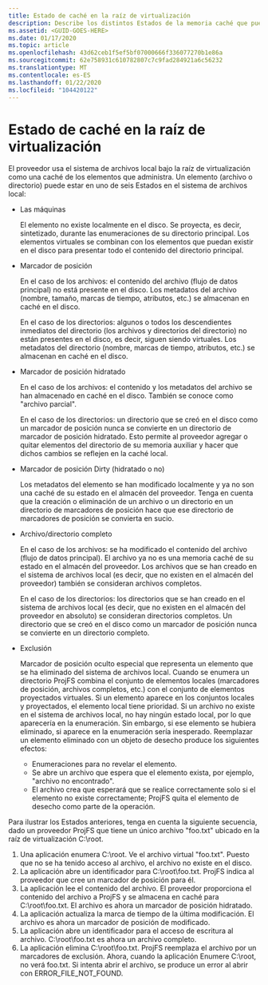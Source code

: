 ```yaml
---
title: Estado de caché en la raíz de virtualización
description: Describe los distintos Estados de la memoria caché que puede tener un archivo o directorio administrado por el proveedor.
ms.assetid: <GUID-GOES-HERE>
ms.date: 01/17/2020
ms.topic: article
ms.openlocfilehash: 43d62ceb1f5ef5bf07000666f336077270b1e86a
ms.sourcegitcommit: 62e758931c610782807c7c9fad284921a6c56232
ms.translationtype: MT
ms.contentlocale: es-ES
ms.lasthandoff: 01/22/2020
ms.locfileid: "104420122"
---
```

# <a name="cache-state-in-the-virtualization-root"></a>Estado de caché en la raíz de virtualización

El proveedor usa el sistema de archivos local bajo la raíz de virtualización como una caché de los elementos que administra.  Un elemento (archivo o directorio) puede estar en uno de seis Estados en el sistema de archivos local:

* Las máquinas

  El elemento no existe localmente en el disco.  Se proyecta, es decir, sintetizado, durante las enumeraciones de su directorio principal.  Los elementos virtuales se combinan con los elementos que puedan existir en el disco para presentar todo el contenido del directorio principal.

* Marcador de posición

  En el caso de los archivos: el contenido del archivo (flujo de datos principal) no está presente en el disco.  Los metadatos del archivo (nombre, tamaño, marcas de tiempo, atributos, etc.) se almacenan en caché en el disco.
  
  En el caso de los directorios: algunos o todos los descendientes inmediatos del directorio (los archivos y directorios del directorio) no están presentes en el disco, es decir, siguen siendo virtuales.  Los metadatos del directorio (nombre, marcas de tiempo, atributos, etc.) se almacenan en caché en el disco.

* Marcador de posición hidratado

  En el caso de los archivos: el contenido y los metadatos del archivo se han almacenado en caché en el disco.  También se conoce como "archivo parcial".
  
  En el caso de los directorios: un directorio que se creó en el disco como un marcador de posición nunca se convierte en un directorio de marcador de posición hidratado.  Esto permite al proveedor agregar o quitar elementos del directorio de su memoria auxiliar y hacer que dichos cambios se reflejen en la caché local.

* Marcador de posición Dirty (hidratado o no)

  Los metadatos del elemento se han modificado localmente y ya no son una caché de su estado en el almacén del proveedor. Tenga en cuenta que la creación o eliminación de un archivo o un directorio en un directorio de marcadores de posición hace que ese directorio de marcadores de posición se convierta en sucio.

* Archivo/directorio completo

  En el caso de los archivos: se ha modificado el contenido del archivo (flujo de datos principal).  El archivo ya no es una memoria caché de su estado en el almacén del proveedor.  Los archivos que se han creado en el sistema de archivos local (es decir, que no existen en el almacén del proveedor) también se consideran archivos completos.
  
  En el caso de los directorios: los directorios que se han creado en el sistema de archivos local (es decir, que no existen en el almacén del proveedor en absoluto) se consideran directorios completos.  Un directorio que se creó en el disco como un marcador de posición nunca se convierte en un directorio completo.
  
* Exclusión

  Marcador de posición oculto especial que representa un elemento que se ha eliminado del sistema de archivos local.  Cuando se enumera un directorio ProjFS combina el conjunto de elementos locales (marcadores de posición, archivos completos, etc.) con el conjunto de elementos proyectados virtuales.  Si un elemento aparece en los conjuntos locales y proyectados, el elemento local tiene prioridad.  Si un archivo no existe en el sistema de archivos local, no hay ningún estado local, por lo que aparecería en la enumeración.  Sin embargo, si ese elemento se hubiera eliminado, si aparece en la enumeración sería inesperado.  Reemplazar un elemento eliminado con un objeto de desecho produce los siguientes efectos:

  * Enumeraciones para no revelar el elemento.
  * Se abre un archivo que espera que el elemento exista, por ejemplo, "archivo no encontrado".
  * El archivo crea que esperará que se realice correctamente solo si el elemento no existe correctamente; ProjFS quita el elemento de desecho como parte de la operación.

Para ilustrar los Estados anteriores, tenga en cuenta la siguiente secuencia, dado un proveedor ProjFS que tiene un único archivo "foo.txt" ubicado en la raíz de virtualización C:\root.

1. Una aplicación enumera C:\root.  Ve el archivo virtual "foo.txt".  Puesto que no se ha tenido acceso al archivo, el archivo no existe en el disco.
1. La aplicación abre un identificador para C:\root\foo.txt.  ProjFS indica al proveedor que cree un marcador de posición para él.
1. La aplicación lee el contenido del archivo.  El proveedor proporciona el contenido del archivo a ProjFS y se almacena en caché para C:\root\foo.txt.  El archivo es ahora un marcador de posición hidratado.
1. La aplicación actualiza la marca de tiempo de la última modificación.  El archivo es ahora un marcador de posición de modificado.
1. La aplicación abre un identificador para el acceso de escritura al archivo.  C:\root\foo.txt es ahora un archivo completo.
1. La aplicación elimina C:\root\foo.txt.  ProjFS reemplaza el archivo por un marcadores de exclusión.  Ahora, cuando la aplicación Enumere C:\root, no verá foo.txt.  Si intenta abrir el archivo, se produce un error al abrir con ERROR_FILE_NOT_FOUND.

